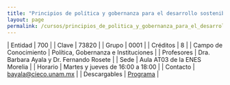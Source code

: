 ```yaml
---
title: "Principios de política y gobernanza para el desarrollo sostenible"
layout: page
permalink: /cursos/principios_de_politica_y_gobernanza_para_el_desarrollo_sostenible_morelia/
---
```


| Entidad | 700 |
| Clave | 73820 |
| Grupo | 0001 |
| Créditos | 8 |
| Campo de Conocimiento | Política, Gobernanza e Instituciones |
| Profesores | Dra. Barbara Ayala y Dr. Fernando Rosete |
| Sede | Aula AT03 de la ENES Morelia |
| Horario | Martes y jueves de 16:00 a 18:00 |
| Contacto | <bayala@cieco.unam.mx> |
| Descargables |  [Programa](/assets/docs/cursos/principios_politica_gobernanza_desarrollo_sost.pdf) |
